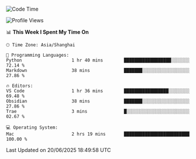 <!--START_SECTION:waka-->
![Code Time](http://img.shields.io/badge/Code%20Time-552%20hrs%2016%20mins-blue)

![Profile Views](http://img.shields.io/badge/Profile%20Views-0-blue)

📊 **This Week I Spent My Time On** 

```text
🕑︎ Time Zone: Asia/Shanghai

💬 Programming Languages: 
Python                   1 hr 40 mins        ██████████████████░░░░░░░   72.14 % 
Markdown                 38 mins             ███████░░░░░░░░░░░░░░░░░░   27.86 % 

🔥 Editors: 
VS Code                  1 hr 36 mins        █████████████████░░░░░░░░   69.48 % 
Obsidian                 38 mins             ███████░░░░░░░░░░░░░░░░░░   27.86 % 
Trae                     3 mins              █░░░░░░░░░░░░░░░░░░░░░░░░   02.67 % 

💻 Operating System: 
Mac                      2 hrs 19 mins       █████████████████████████   100.00 % 
```


 Last Updated on 20/06/2025 18:49:58 UTC
<!--END_SECTION:waka-->
